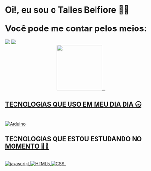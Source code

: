 <h1> Oi!, eu sou o Talles Belfiore 👋🏻 </p>
Você pode me contar pelos meios:</h1>
<div> 
<a href="https://www.linkedin.com/in/talles-belfiore-b0448a190" target="_blank"><img src="https://img.shields.io/badge/-LinkedIn-%230077B5?style=for-the-badge&logo=linkedin&logoColor=white" target="_blank"></a> 
 <a href="https://instagram.com/TallesBelfiore" target="_blank"><img src="https://img.shields.io/badge/-Instagram-%23E4405F?style=for-the-badge&logo=instagram&logoColor=white" target="_blank"></a>
</div>

<div align="center">
  <a href="https://github.com/TallesBelfiore">
  <img height="150em"   src="https://github-readme-stats.vercel.app/api?username=TallesBelfiore&show_icons=true&theme=highcontrast&include_all_commits=true&count_private=true"/>⠀
</div>

<h2>TECNOLOGIAS QUE USO EM MEU DIA DIA 🕟 </h2> 
<div style="display: inline_block"><br>
  <img align="center" alt="Arduino"  src="https://img.shields.io/badge/Arduino_IDE-00979D?style=for-the-badge&logo=arduino&logoColor=white">
 </div>
  
 <h2>TECNOLOGIAS QUE ESTOU ESTUDANDO NO MOMENTO 👨‍🎓 </h2> 
<div style="display: inline_block"><br>
  <img align="center"  alt="javascript"  src="https://img.shields.io/badge/JavaScript-F7DF1E?style=for-the-badge&logo=javascript&logoColor=black">
   <img align="center" alt="HTML5"  src="https://img.shields.io/badge/HTML5-E34F26?style=for-the-badge&logo=html5&logoColor=white">
   <img align="center" alt="CSS"  src="https://img.shields.io/badge/CSS-239120?&style=for-the-badge&logo=css3&logoColor=white">
   <img align="center" alt="" src="">
  
 </div>
  
  <!-- links usados
 https://dev.to/envoy_/150-badges-for-github-pnk#social -->

